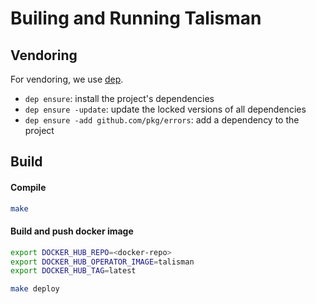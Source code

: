 # Builing and Running Talisman

## Vendoring

For vendoring, we use [dep](https://golang.github.io/dep/).
-  `dep ensure`: install the project's dependencies
-  `dep ensure -update`: update the locked versions of all dependencies
-  `dep ensure -add github.com/pkg/errors`: add a dependency to the project

## Build

#### Compile
```bash
make
```
#### Build and push docker image
```bash
export DOCKER_HUB_REPO=<docker-repo>
export DOCKER_HUB_OPERATOR_IMAGE=talisman
export DOCKER_HUB_TAG=latest

make deploy
```

